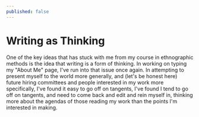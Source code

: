 ```yaml
---
published: false
---
```

# Writing as Thinking

One of the key ideas that has stuck with me from my course in ethnographic methods is the idea that writing is a form of thinking. In working on typing my "About Me" page, I've run into that issue once again. In attempting to present myself to the world more generally, and (let's be honest here) future hiring committees and people interested in my work more specifically, I've found it easy to go off on tangents, I've found I tend to go off on tangents, and need to come back and edit and rein myself in, thinking more about the agendas of those reading my work than the points I'm interested in making.